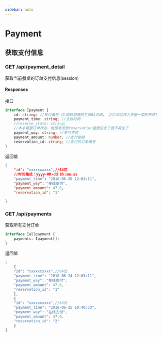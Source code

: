 ```yaml
---
sidebar: auto
---
```


# Payment

## 获取支付信息

### GET /api/payment_detail

获取当前餐桌的订单支付信息(session)

#### Responses

接口

```typescript
interface Ipayment {
    id: string; //支付编号（后端最好随机生成64位码， 之后可以作为凭据一类的东西）
    payment_time: string; //支付时间
    //reserve_state: string; 
    //本来需要订单状态，但是考虑到reservation里面包含了就不再加了
    payment_way: string; //支付方式
    payment_amount: number; //支付金额
    reservation_id: string; //支付的订单编号
}

```

返回值

```json
{
	"id": "xxxxxxxxxx",//64位
    //时间格式：yyyy-MM-dd hh:mm:ss
    "payment_time": "2018-06-20 12:03:11", 
    "payment_way": "在线支付",
    "payment_amount": 47.0,
    "reservation_id": "1"

}

```
### GET /api/payments

获取所有支付订单

```typescript
interface Iallpayment {
    payments: Ipayment[];
}
```

返回值

```typescript
[
    {
	"id": "xxxxxxxxxx",//64位
    "payment_time": "2018-06-24 12:03:11", 
    "payment_way": "在线支付",
    "payment_amount": 47.0,
    "reservation_id": "1“
	},
	{
	"id": "xxxxxxxxxx",//64位
    "payment_time": "2018-06-25 10:40:33", 
    "payment_way": "在线支付",
    "payment_amount": 47.0,
    "reservation_id": "2"
	}
]
```





